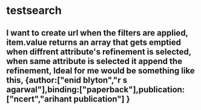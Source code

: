 # testsearch
## I want to create url when the filters are applied, item.value returns an array that gets emptied when diffrent attribute's refinement is selected, when same attribute is selected it append the refinement, Ideal for me would be something like this, {author:["enid blyton","r s agarwal"],binding:["paperback"],publication:["ncert","arihant publication"] }
